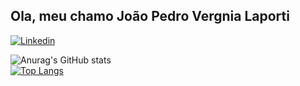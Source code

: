 ## Ola, meu chamo João Pedro Vergnia Laporti
[![Linkedin](https://img.shields.io/badge/LinkedIn-0077B5?style=for-the-badge&logo=linkedin&logoColor=white)](https://www.linkedin.com/in/jo%C3%A3o-pedro-vergnia-laporti-660659211/)

![Anurag's GitHub stats](https://github-readme-stats.vercel.app/api?username=JoaoPedroVL&show_icons=true&theme=dark)
<br>
[![Top Langs](https://github-readme-stats.vercel.app/api/top-langs/?username=JoaoPedroVL&layout=compact&theme=dark)](https://github.com/anuraghazra/github-readme-stats)

